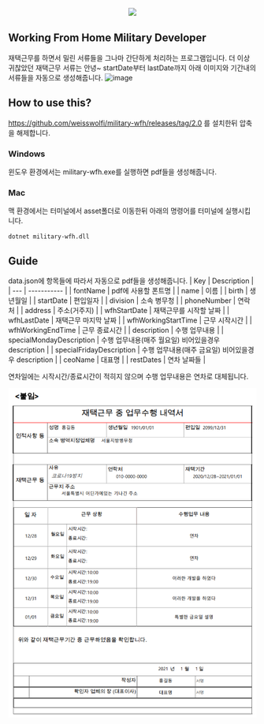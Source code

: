 <p align="center"><img src="https://img.shields.io/badge/Core-%3E%3D%203.1-brightgreen.svg?style=flat-square&logo=%2Enet"/></p>

## Working From Home Military Developer
재택근무를 하면서 밀린 서류들을 그나마 간단하게 처리하는 프로그램입니다. 더 이상 귀찮았던 재택근무 서류는 안녕~ startDate부터 lastDate까지 아래 이미지와 기간내의 서류들을 자동으로 생성해줍니다. ![image](https://user-images.githubusercontent.com/37071240/111978089-e3c14d80-8b46-11eb-9a2c-a57f8c5d8436.png)

## How to use this?
https://github.com/weisswolfi/military-wfh/releases/tag/2.0 를 설치한뒤 압축을 해제합니다.
### Windows
윈도우 환경에서는 military-wfh.exe를 실행하면 pdf들을 생성해줍니다.
### Mac
맥 환경에서는 터미널에서 asset폴더로 이동한뒤 아래의 명령어를 터미널에 실행시킵니다.
```
dotnet military-wfh.dll
```

## Guide
data.json에 항목들에 따라서 자동으로 pdf들을 생성해줍니다.
| Key | Description |
| --- | ----------- |
| fontName | pdf에 사용할 폰트명 |
| name | 이름 |
| birth | 생년월일 |
| startDate | 편입일자 |
| division | 소속 병무청 |
| phoneNumber | 연락처 |
| address | 주소(거주지) |
| wfhStartDate | 재택근무를 시작할 날짜 |
| wfhLastDate | 재택근무 마지막 날짜 |
| wfhWorkingStartTime | 근무 시작시간 |
| wfhWorkingEndTime | 근무 종료시간 |
| description | 수행 업무내용  |
| specialMondayDescription | 수행 업무내용(매주 월요일) 비어있을경우 description |
| specialFridayDescription | 수행 업무내용(매주 금요일) 비어있을경우 description |
| ceoName | 대표명 |
| restDates | 연차 날짜들 |

연차일에는 시작시간/종료시간이 적히지 않으며 수행 업무내용은 연차로 대체됩니다.

![sample](images/sample.PNG)
